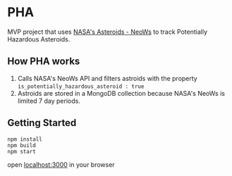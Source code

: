 # PHA
MVP project that uses [NASA's Asteroids - NeoWs](https://api.nasa.gov) to track Potentially Hazardous Asteroids. 

## How PHA works
1. Calls NASA's NeoWs API and filters astroids with the property `is_potentially_hazardous_asteroid : true`
2. Astroids are stored in a MongoDB collection because NASA's NeoWs is limited 7 day periods.

## Getting Started
```
npm install
npm build
npm start
```
open [localhost:3000](http://localhost:3000) in your browser

